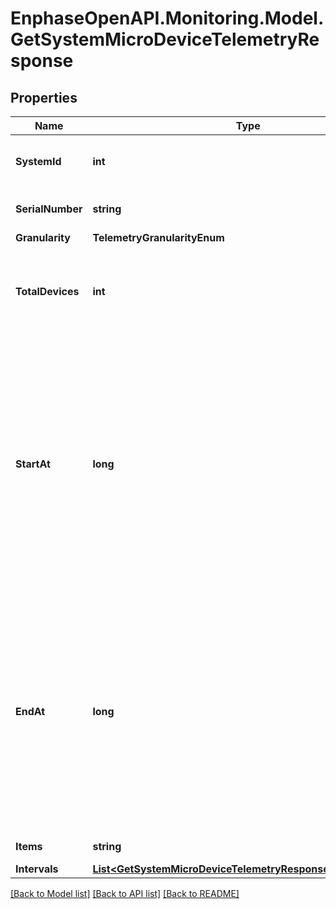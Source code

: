 # EnphaseOpenAPI.Monitoring.Model.GetSystemMicroDeviceTelemetryResponse

## Properties

Name | Type | Description | Notes
------------ | ------------- | ------------- | -------------
**SystemId** | **int** | Unique numeric ID of the system. | [optional] 
**SerialNumber** | **string** | Device serial number. | [optional] 
**Granularity** | **TelemetryGranularityEnum** |  | [optional] 
**TotalDevices** | **int** | Shall always be 1 since this is telemetry from individual micros. | [optional] 
**StartAt** | **long** | Start time of the data series. Either start_date or start_at will be present. By default start_at will appear in response. If start_date parameter passed in the url then start_date field will appear in response. | [optional] 
**EndAt** | **long** | End time of the data series. Either end_date or end_at will be present. By default end_at will appear in response. If end_date parameter passed in the url then end_date field will appear in response. | [optional] 
**Items** | **string** | List key &#39;intervals&#39;. | [optional] 
**Intervals** | [**List&lt;GetSystemMicroDeviceTelemetryResponseIntervalsInner&gt;**](GetSystemMicroDeviceTelemetryResponseIntervalsInner.md) |  | [optional] 

[[Back to Model list]](../README.md#documentation-for-models) [[Back to API list]](../README.md#documentation-for-api-endpoints) [[Back to README]](../README.md)

